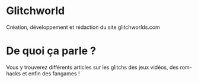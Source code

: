 # Glitchworld

Création, développement et rédaction du site glitchworlds.com

# De quoi ça parle ?
Vous y trouverez différents articles sur les glitchs des jeux vidéos, des rom-hacks et enfin des fangames !
